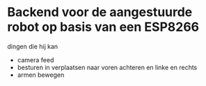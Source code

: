Backend voor de aangestuurde robot op basis van een ESP8266 
=========
dingen die hij kan
- camera feed
- besturen in verplaatsen naar voren achteren en linke en rechts
- armen bewegen
